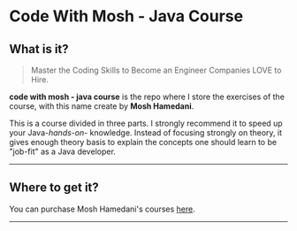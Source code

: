 # Code With Mosh - Java Course

## What is it?

>Master the Coding Skills to Become an Engineer Companies LOVE to Hire.

**code with mosh - java course** is the repo where I store the exercises of the course, with this name create by **Mosh Hamedani**.

This is a course divided in three parts. I strongly recommend it to speed up your Java-*hands-on*- knowledge. Instead of focusing strongly on theory, it gives enough theory basis to explain the concepts one should learn to be "job-fit" as a Java developer.

---

## Where to get it?

You can purchase Mosh Hamedani's courses [here](https://codewithmosh.com).

---









